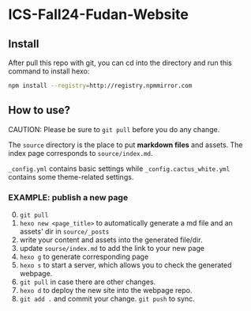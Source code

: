 # ICS-Fall24-Fudan-Website

## Install

After pull this repo with git, you can cd into the directory and run this command to install hexo:

```sh
npm install --registry=http://registry.npmmirror.com
```

## How to use?

CAUTION: Please be sure to `git pull` before you do any change.

The `source` directory is the place to put **markdown files** and assets.
The index page corresponds to `source/index.md`.

`_config.yml` contains basic settings while `_config.cactus_white.yml` contains some theme-related settings.

### EXAMPLE: publish a new page

0. `git pull`
1. `hexo new <page_title>` to automatically generate a md file and an assets' dir in `source/_posts`
2. write your content and assets into the generated file/dir.
3. update `sourse/index.md` to add the link to your new page
3. `hexo g` to generate corresponding page
4. `hexo s` to start a server, which allows you to check the generated webpage.
5. `git pull` in case there are other changes.
6. `hexo d` to deploy the new site into the webpage repo.
7. `git add .` and commit your change. `git push` to sync.

